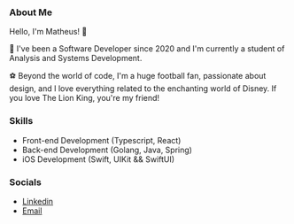 ### About Me

Hello, I'm Matheus! 👋

🚀 I've been a Software Developer since 2020 and I'm currently a student of Analysis and Systems Development.

⚽ Beyond the world of code, I'm a huge football fan, passionate about design, and I love everything related to the enchanting world of Disney. If you love The Lion King, you're my friend!

### Skills

- Front-end Development (Typescript, React)
- Back-end Development (Golang, Java, Spring)
- iOS Development (Swift, UIKit && SwiftUI)

###  Socials
- <a href="https://www.linkedin.com/in/matheuszx/">Linkedin</a>
- <a href="mathferreiranasc12@gmail.com">Email</a>
</div>
